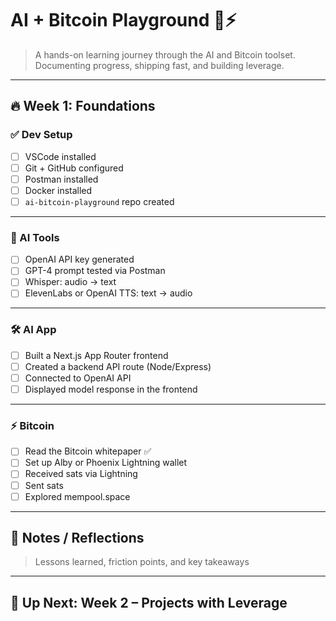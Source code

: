 # AI + Bitcoin Playground 🧠⚡
> A hands-on learning journey through the AI and Bitcoin toolset. Documenting progress, shipping fast, and building leverage.

---

## 🔥 Week 1: Foundations

### ✅ Dev Setup
- [ ] VSCode installed
- [ ] Git + GitHub configured
- [ ] Postman installed
- [ ] Docker installed
- [ ] `ai-bitcoin-playground` repo created

---

### 🤖 AI Tools
- [ ] OpenAI API key generated
- [ ] GPT-4 prompt tested via Postman
- [ ] Whisper: audio → text
- [ ] ElevenLabs or OpenAI TTS: text → audio

---

### 🛠️ AI App
- [ ] Built a Next.js App Router frontend
- [ ] Created a backend API route (Node/Express)
- [ ] Connected to OpenAI API
- [ ] Displayed model response in the frontend

---

### ⚡ Bitcoin
- [ ] Read the Bitcoin whitepaper ✅
- [ ] Set up Alby or Phoenix Lightning wallet
- [ ] Received sats via Lightning
- [ ] Sent sats
- [ ] Explored mempool.space

---

## 🧾 Notes / Reflections
> Lessons learned, friction points, and key takeaways

---

## 📍 Up Next: Week 2 – Projects with Leverage
